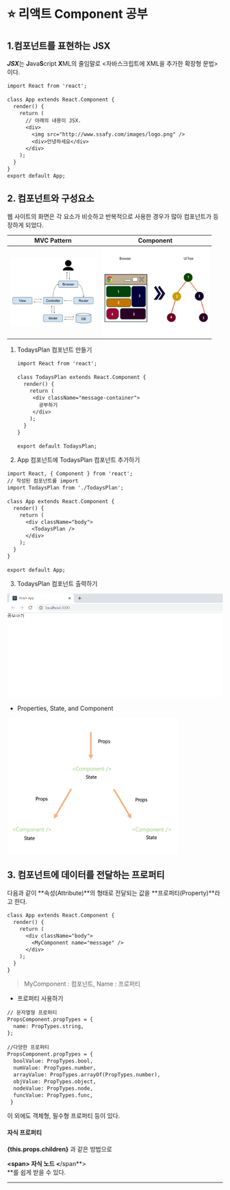 # ⭐️ 리액트 Component 공부





## 1.컴포넌트를 표현하는 JSX

 ***JSX***는 **J**ava**S**cript **X**ML의 줄임말로 <자바스크립트에 XML을 추가한 확장형 문법>이다.



```react
import React from 'react';

class App extends React.Component {
  render() {
    return (
      // 아래의 내용이 JSX.
      <div>
        <img src="http://www.ssafy.com/images/logo.png" />
        <div>안녕하세요</div>
      </div>
    );
  }
}
export default App;
```





## 2. 컴포넌트와 구성요소



웹 사이트의 화면은 각 요소가 비슷하고 반복적으로 사용한 경우가 많아 컴포넌트가 등장하게 되었다.



|                MVC Pattern                 |                     Component                     |
| :----------------------------------------: | :-----------------------------------------------: |
| <img src="md-images/MVC.png" width="200"/> | <img src="md-images/components.png" width="250"/> |





1. TodaysPlan 컴포넌트 만들기

   

   ```react
   import React from 'react';
   
   class TodaysPlan extends React.Component {
     render() {
       return (
        <div className="message-container">
          공부하기
        </div>
       );
     }
   }
   
   export default TodaysPlan;
   ```

   

2. App 컴포넌트에 TodaysPlan 컴포넌트 추가하기



```react
import React, { Component } from 'react';
// 작성된 컴포넌트를 import
import TodaysPlan from './TodaysPlan';

class App extends React.Component {
  render() {
    return (
      <div className="body">
        <TodaysPlan />
      </div>
    );
  }
}

export default App;
```





3. TodaysPlan 컴포넌트 출력하기



<img src="md-images/document.PNG" width="600"/>

+ Properties, State, and Component

<img src="md-images/Elements.png" width="400"/>





## 3. 컴포넌트에 데이터를 전달하는 프로퍼티



다음과 같이 **속성(Attribute)**의 형태로 전달되는 값을 **프로퍼티(Property)**라고 한다.



```react
class App extends React.Component {
  render() {
    return (
      <div className="body">
        <MyComponent name="message" />
      </div>
    );
  }
}
```



>  MyComponent : 컴포넌트, Name : 프로퍼티





* 프로퍼티 사용하기

```react
// 문자열형 프로퍼티
PropsComponent.propTypes = {
  name: PropTypes.string,
};

//다양한 프로퍼티
PropsComponent.propTypes = {
  boolValue: PropTypes.bool,
  numValue: PropTypes.number,
  arrayValue: PropTypes.arrayOf(PropTypes.number),
  objValue: PropTypes.object,
  nodeValue: PropTypes.node,
  funcValue: PropTypes.func,
 } 

```



이 외에도 객체형, 필수형 프로퍼티 등이 있다.



#### 자식 프로퍼티



**{this.props.children}** 과 같은 방법으로 

**<div> <**span**> 자식 노드 <**/span**> </div>**를 쉽게 받을 수 있다.



---







